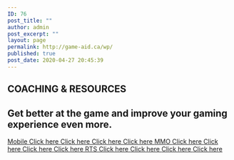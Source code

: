 ```yaml
---
ID: 76
post_title: ""
author: admin
post_excerpt: ""
layout: page
permalink: http://game-aid.ca/wp/
published: true
post_date: 2020-04-27 20:45:39
---
```

<h2>COACHING &amp; RESOURCES</h2>
<h2>Get better at the game and improve your gaming experience even more.</h2>
<a role="button" href="#">
Mobile
</a>
<a role="button" href="#">
Click here
</a>
<a role="button" href="#">
Click here
</a>
<a role="button" href="#">
Click here
</a>
<a role="button" href="#">
Click here
</a>
<a role="button" href="#">
MMO
</a>
<a role="button" href="#">
Click here
</a>
<a role="button" href="#">
Click here
</a>
<a role="button" href="#">
Click here
</a>
<a role="button" href="#">
Click here
</a>
<a role="button" href="#">
RTS
</a>
<a role="button" href="#">
Click here
</a>
<a role="button" href="#">
Click here
</a>
<a role="button" href="#">
Click here
</a>
<a role="button" href="#">
Click here
</a>